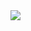 <img src="https://capsule-render.vercel.app/api?type=venom&color=auto&height=200&section=header&text=🐬&fontSize=50" />
